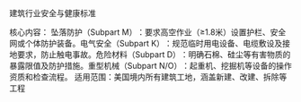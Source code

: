 建筑行业安全与健康标准

​核心内容​​：
​​坠落防护（Subpart M）​​：要求高空作业（≥1.8米）设置护栏、安全网或个体防护装备。
​​电气安全（Subpart K）​​：规范临时用电设备、电缆敷设及接地要求，防止触电事故。
​​危险材料（Subpart D）​​：明确石棉、硅尘等有害物质的暴露限值及防护措施。
​​重型机械（Subpart N/O）​​：起重机、挖掘机等设备的操作资质和检查流程。
​​
适用范围​​：美国境内所有建筑工地，涵盖新建、改建、拆除等工程



